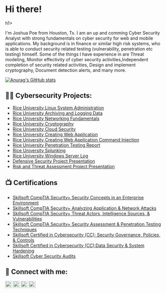 <h1>Hi there! </h1>h1>

I'm Joshua Poe from Houston, Tx. I am an up and comming Cyber Security Analyst with strong fundamentals on cyber security for web and mobile applications. My background is in finance or similar high risk systems, who is able to conduct security related testing (vulnerability, penetration etc testing) himself. Some of the things I have experience in are Threat modeling, Monitor effectivity of cyber security activities,Independent completion of security related activities,  Design and implement cryptography, Document detection alerts, and many more. 

[![Anurag's GitHub stats](https://github-readme-stats.vercel.app/api?username=joshuapoe)](https://github.com/anuraghazra/github-readme-stats)

<h2>👨‍💻 Cybersecurity Projects:</h2>

  - [Rice University Linux System Administration](https://docs.google.com/document/d/1A5hjVEdRQOWkVlwlwIj-kmGhouJhYDPUIiwnbFpk1QU/edit#heading=h.q9jfs4nt6f59)
  - [Rice University Archiving and Logging Data](https://docs.google.com/document/d/1fzaQJGtPDUk6SXoAj3iOGdgDQQWZgjzxkMbkxkMOeqU/edit)
  - [Rice University Networking Fundamentals](https://docs.google.com/document/d/1wWSt1D54N3PncUl45cJsfQuLWIopodGGbE4Kf3s4K3Y/edit#heading=h.iy92r6pjnc62)
  - [Rice University Cryptography](https://docs.google.com/document/d/1tZ2z_ElwrHsGUWXTuY0wGYb353j3ZVH5cVqHeEjqCI4/edit)
  - [Rice University Cloud Security](https://drive.google.com/file/d/1wp77MEvuHF_i8xCbv3ZR0_y5qhS0cXXy/view)
  - [Rice University Creating Web Application](https://docs.google.com/document/d/1wrtPC88-hbLl69sWLp8VHLU-G3JA2BnQuWtfyxjPdaw/edit)
  - [Rice University Creating Web Application Command Injection](https://onedrive.live.com/edit?id=EB4EFCEAA289F594!361&resid=EB4EFCEAA289F594!361&ithint=file%2Cdocx&redeem=aHR0cHM6Ly8xZHJ2Lm1zL3cvcyFBcFQxaWFMcV9FN3JnbW1DVTZ1d1dmYXVNZl93P2U9SXhTQWZE&migratedtospo=true&wdo=2&cid=eb4efceaa289f594)
  - [Rice University Penetration Testing Report](https://docs.google.com/document/d/1C4GZ0WJxOrdqyIJd8tU3IFf9BnJ9GOAwQA3ghM22Wjs/edit)
  - [Rice University Splunking](https://docs.google.com/document/d/127X03eByHfl3sT_0FzrjEPIMclwXi-8B1b6YHxcmSoc/edit)
  - [Rice University Windows Server Log](https://docs.google.com/document/d/18AaNRMRYTJ2KxC86ld1tTYhtDtIGMN9JU3lF0jrUv1Q/edit)
  - [Defensive Security Project Presentation](https://docs.google.com/presentation/d/1zLndIzRfHYzCuGQKfumW4HMOyzgTUjk4usmI5C6K_CI/edit#slide=id.g630a814dc5_0_53)
  - [Risk and Threat Assessment Project Presentation](https://docs.google.com/presentation/d/1SMNUkA-6yB_r9KTDyBddXPmTExxvefOC0YfES1--hGA/edit#slide=id.p)


<h2>📺 Certifications</h2>

- [Skillsoft CompTIA Security+ Security Concepts in an Enterprise Environment](https://skillsoft.digitalbadges.skillsoft.com/1bf3302f-7642-4695-978b-e09ddfadabb7#gs.8pg7gy)
- [Skillsoft CompTIA Security+ Analyzing Application & Network Attacks](https://skillsoft.digitalbadges.skillsoft.com/b72f139e-a542-48a9-b609-aa1dca243094#gs.8pgc37)
- [Skillsoft CompTIA Security+ Threat Actors, Intelligence Sources, & Vulnerabilities](https://skillsoft.digitalbadges.skillsoft.com/22504f0c-9f08-49b0-9fcf-8d648bfbbf79#gs.8pggt1)
- [Skillsoft CompTIA Security+ Security Assessment & Penetration Testing Techniques](https://skillsoft.digitalbadges.skillsoft.com/80e7b2d5-3833-4a73-ac90-7c6ef3cdf876#gs.8pgjbm)
- [Skillsoft Certified in Cybersecurity (CC): Security Governance, Policies, & Controls](https://skillsoft.digitalbadges.skillsoft.com/1ed3b743-0176-4977-a477-93ee7b296d40#gs.8pgl79)
- [Skillsoft Certified in Cybersecurity (CC):Data Security & System Hardening](https://skillsoft.digitalbadges.skillsoft.com/0201364b-c323-4431-81a1-755bc2cee05a#gs.8pgnin)
- [Skillsoft Cyber Security Audits](https://skillsoft.digitalbadges.skillsoft.com/472c949a-2853-4a4a-b408-134d839ef81e#gs.8pgp8g)

<h2> 🤳 Connect with me:</h2>

[<img align="left" alt="JoshMadakor | YouTube" width="22px" src="https://cdn.jsdelivr.net/npm/simple-icons@v3/icons/youtube.svg" />][youtube]
[<img align="left" alt="JoshMadakor | Twitter" width="22px" src="https://cdn.jsdelivr.net/npm/simple-icons@v3/icons/twitter.svg" />][twitter]
[<img align="left" alt="JoshMadakor | LinkedIn" width="22px" src="https://cdn.jsdelivr.net/npm/simple-icons@v3/icons/linkedin.svg" />][linkedin]
[<img align="left" alt="JoshMadakor | Instagram" width="22px" src="https://cdn.jsdelivr.net/npm/simple-icons@v3/icons/instagram.svg" />][instagram]

[twitter]: https://twitter.com/joshmadakor
[youtube]: https://www.youtube.com/c/joshmadakor
[instagram]: https://www.instagram.com/joshmadakor/
[linkedin]: https://linkedin.com/in/joshmadakor

<!--
**joshmadakor1/joshmadakor1** is a ✨ _special_ ✨ repository because its `README.md` (this file) appears on your GitHub profile.

Here are some ideas to get you started:

- 🔭 I’m currently working on ...
- 🌱 I’m currently learning ...
- 👯 I’m looking to collaborate on ...
- 🤔 I’m looking for help with ...
- 💬 Ask me about ...
- 📫 How to reach me: ...
- 😄 Pronouns: ...
- ⚡ Fun fact: ...
-->
